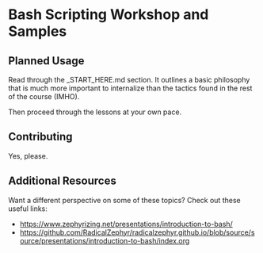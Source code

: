 # Bash Scripting Workshop and Samples

## Planned Usage

Read through the _START_HERE.md section. It outlines a basic philosophy that is much more important to internalize
than the tactics found in the rest of the course (IMHO).

Then proceed through the lessons at your own pace.

## Contributing

Yes, please.

## Additional Resources

Want a different perspective on some of these topics? Check out these useful links:

- https://www.zephyrizing.net/presentations/introduction-to-bash/
- https://github.com/RadicalZephyr/radicalzephyr.github.io/blob/source/source/presentations/introduction-to-bash/index.org
